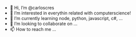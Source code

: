 - 👋 Hi, I’m @carloscres
- 👀 I’m interested in everythin related with computerscience!
- 🌱 I’m currently learning node, python, javascript, c#, ... 
- 💞️ I’m looking to collaborate on ...
- 📫 How to reach me ...

<!---
carloscres/carloscres is a ✨ special ✨ repository because its `README.md` (this file) appears on your GitHub profile.
You can click the Preview link to take a look at your changes.
--->
